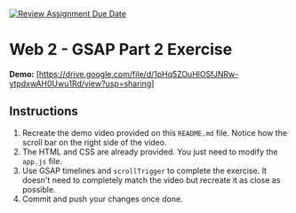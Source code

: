 [![Review Assignment Due Date](https://classroom.github.com/assets/deadline-readme-button-22041afd0340ce965d47ae6ef1cefeee28c7c493a6346c4f15d667ab976d596c.svg)](https://classroom.github.com/a/OGcppNXn)
# Web 2 - GSAP Part 2 Exercise

**Demo:** [https://drive.google.com/file/d/1pHq5ZOuHlOSfJNRw-ytpdxwAH0Uwu1Rd/view?usp=sharing]

## Instructions

1. Recreate the demo video provided on this `README.md` file. Notice how the scroll bar on the right side of the video.
2. The HTML and CSS are already provided. You just need to modify the `app.js` file.
3. Use GSAP timelines and `scrollTrigger` to complete the exercise. It doesn't need to completely match the video but recreate it as close as possible.
4. Commit and push your changes once done.
